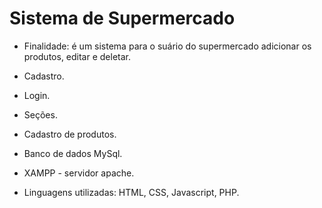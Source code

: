 # Sistema de Supermercado

- Finalidade: é um sistema para o suário do supermercado adicionar os produtos, editar e deletar.

- Cadastro.
- Login.
- Seções.
- Cadastro de produtos.
- Banco de dados MySql.
- XAMPP - servidor apache.
- Linguagens utilizadas: HTML, CSS, Javascript, PHP.
